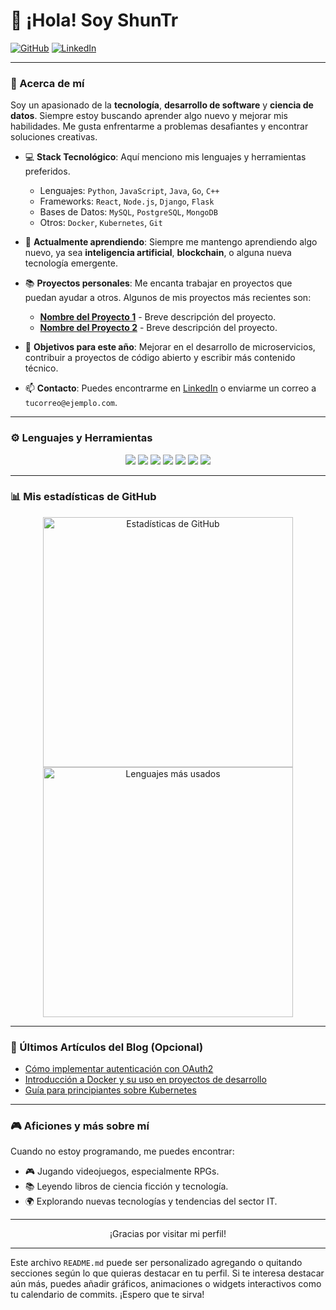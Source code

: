 # 👋 ¡Hola! Soy ShunTr


[![GitHub](https://img.shields.io/badge/GitHub-%40ShunTr-dev-black?style=flat-square&logo=github)](https://github.com/ShunTr-dev)
[![LinkedIn](https://img.shields.io/badge/LinkedIn-%40ShunTr-dev-blue?style=flat-square&logo=linkedin)](https://www.linkedin.com/in/pablo-martinez-developer/)

---

### 🚀 Acerca de mí

Soy un apasionado de la **tecnología**, **desarrollo de software** y **ciencia de datos**. Siempre estoy buscando aprender algo nuevo y mejorar mis habilidades. Me gusta enfrentarme a problemas desafiantes y encontrar soluciones creativas.

- 💻 **Stack Tecnológico**: Aquí menciono mis lenguajes y herramientas preferidos.
    - Lenguajes: `Python`, `JavaScript`, `Java`, `Go`, `C++`
    - Frameworks: `React`, `Node.js`, `Django`, `Flask`
    - Bases de Datos: `MySQL`, `PostgreSQL`, `MongoDB`
    - Otros: `Docker`, `Kubernetes`, `Git`

- 🌱 **Actualmente aprendiendo**: Siempre me mantengo aprendiendo algo nuevo, ya sea **inteligencia artificial**, **blockchain**, o alguna nueva tecnología emergente.
  
- 📚 **Proyectos personales**: Me encanta trabajar en proyectos que puedan ayudar a otros. Algunos de mis proyectos más recientes son:
    - **[Nombre del Proyecto 1](https://github.com/TuUsuario/proyecto1)** - Breve descripción del proyecto.
    - **[Nombre del Proyecto 2](https://github.com/TuUsuario/proyecto2)** - Breve descripción del proyecto.
  
- 🎯 **Objetivos para este año**: Mejorar en el desarrollo de microservicios, contribuir a proyectos de código abierto y escribir más contenido técnico.

- 📫 **Contacto**: Puedes encontrarme en [LinkedIn](https://www.linkedin.com/in/TuUsuario) o enviarme un correo a `tucorreo@ejemplo.com`.

---

### ⚙️ Lenguajes y Herramientas

<p align="center">
    <img src="https://img.shields.io/badge/-Python-3776AB?logo=python&logoColor=white&style=for-the-badge"/>
    <img src="https://img.shields.io/badge/-JavaScript-F7DF1E?logo=javascript&logoColor=black&style=for-the-badge"/>
    <img src="https://img.shields.io/badge/-React-61DAFB?logo=react&logoColor=black&style=for-the-badge"/>
    <img src="https://img.shields.io/badge/-Node.js-339933?logo=node.js&logoColor=white&style=for-the-badge"/>
    <img src="https://img.shields.io/badge/-Docker-2496ED?logo=docker&logoColor=white&style=for-the-badge"/>
    <img src="https://img.shields.io/badge/-Kubernetes-326CE5?logo=kubernetes&logoColor=white&style=for-the-badge"/>
    <img src="https://img.shields.io/badge/-PostgreSQL-336791?logo=postgresql&logoColor=white&style=for-the-badge"/>
</p>

---

### 📊 Mis estadísticas de GitHub

<p align="center">
    <img src="https://github-readme-stats.vercel.app/api?username=TuUsuario&show_icons=true&theme=radical&count_private=true" alt="Estadísticas de GitHub" width="400">
    <img src="https://github-readme-stats.vercel.app/api/top-langs/?username=TuUsuario&layout=compact&theme=radical" alt="Lenguajes más usados" width="400">
</p>

---

### 📝 Últimos Artículos del Blog (Opcional)

<!-- Puedes enlazar tu blog si tienes uno, o si no, eliminar esta sección -->

- [Cómo implementar autenticación con OAuth2](https://mi-blog.com/oauth2)
- [Introducción a Docker y su uso en proyectos de desarrollo](https://mi-blog.com/docker-intro)
- [Guía para principiantes sobre Kubernetes](https://mi-blog.com/kubernetes-beginner)

---

### 🎮 Aficiones y más sobre mí

Cuando no estoy programando, me puedes encontrar:
- 🎮 Jugando videojuegos, especialmente RPGs.
- 📚 Leyendo libros de ciencia ficción y tecnología.
- 🌍 Explorando nuevas tecnologías y tendencias del sector IT.
  
---

<p align="center">
  ¡Gracias por visitar mi perfil!
</p>

---

Este archivo `README.md` puede ser personalizado agregando o quitando secciones según lo que quieras destacar en tu perfil. Si te interesa destacar aún más, puedes añadir gráficos, animaciones o widgets interactivos como tu calendario de commits. ¡Espero que te sirva!

<!--
**ShunTr-dev/ShunTr-dev** is a ✨ _special_ ✨ repository because its `README.md` (this file) appears on your GitHub profile.

Here are some ideas to get you started:

- 🔭 I’m currently working on ...
- 🌱 I’m currently learning ...
- 👯 I’m looking to collaborate on ...
- 🤔 I’m looking for help with ...
- 💬 Ask me about ...
- 📫 How to reach me: ...
- 😄 Pronouns: ...
- ⚡ Fun fact: ...
-->
